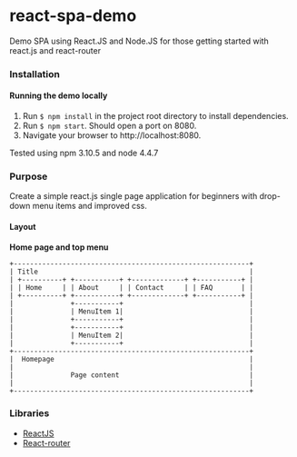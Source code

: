 # react-spa-demo
Demo SPA using React.JS and Node.JS for those getting started with react.js and react-router
### Installation
#### Running the demo locally
1. Run `$ npm install` in the project root directory to install dependencies.
2. Run `$ npm start`. Should open a port on 8080.
3. Navigate your browser to http://localhost:8080.

Tested using npm 3.10.5 and node 4.4.7 

### Purpose
Create a simple react.js single page application for beginners with drop-down menu items and improved css.

#### Layout
**Home page and top menu**

```
+----------------------------------------------------------+
| Title                                                    |
| +----------+ +-----------+ +-------------+ +-----------+ |
| | Home     | | About     | | Contact     | | FAQ       | |
| +----------+ +-----------+ +-------------+ +-----------+ |
|              +-----------+                               |
|              | MenuItem 1|                               |
|              +-----------+                               | 
|              +-----------+                               |
|              | MenuItem 2|                               |
|              +-----------+                               | 
+----------------------------------------------------------+
|  Homepage                                                |
|                                                          |
|              Page content                                |
|                                                          |
+----------------------------------------------------------+
```

### Libraries
* [ReactJS](https://facebook.github.io/react/)
* [React-router](https://github.com/ReactTraining/react-router)
